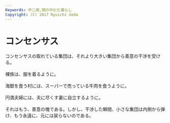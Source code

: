 ```yaml
---
Keywords: 中二病,頭の中だだ漏らし
Copyright: (C) 2017 Ryuichi Ueda
---
```


# コンセンサス
コンセンサスの取れている集団は、それより大きい集団から善意の干渉を受ける。<br />
<br />
裸族は、服を着るように。<br />
<br />
海獣を食う村には、スーパーで売っている牛肉を食うように。<br />
<br />
円満夫婦には、夫に尽くす妻に自立するように。<br />
<br />
それはもう、善意の塊である。しかし、干渉した瞬間、小さな集団は内側から弾け、もう永遠に、元には戻らないのである。
